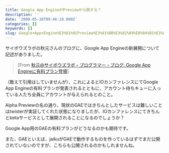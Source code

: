 ```yaml
---
title: Google App EngineがPreviewから脱する？
description: ''
date: '2008-05-28T09:46:18.000Z'
categories: []
keywords: []
slug: Google+App+Engine%E3%81%8CPreview%E3%81%8B%E3%82%89%E8%84%B1%E3%81%99%E3%82%8B%EF%BC%9F
---
```

サイボウズラボの秋元さんのブログに、Google App Engineの新展開について記述がありました。

> \[From [秋元@サイボウズラボ・プログラマー・ブログ: Google App Engineに有料プラン登場](http://labs.cybozu.co.jp/blog/akky/archives/2008/05/google-app-engine-paid-plan.html)\]

（敢えて引用はしていませんが）、これによるとIOカンファレンスにてGoogle App Engineの有料プランが発表されるとともに、アカウント待ちキューに入っている人たち全員にアカウントが与えられるとのこと。

Alpha Previewの名の通り、現状のGAEではきちんとしたサービスは難しいことはtwisterが実証してくれた状態になりましたが、IOカンファレンスにてきちんとbetaサービスとして展開されることになるのでしょうか？

Google App用のGAEの有料プランがどうなるのかも期待です。

また、GAEといえば、jaikuがGAEで動作するものを作っているはずでまだ公開されていないのですが、こちらも公開されるのかもしれませんね。